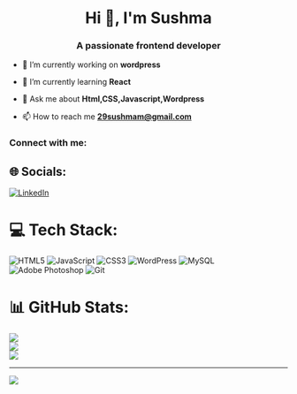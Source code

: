 <h1 align="center">Hi 👋, I'm Sushma</h1>
<h3 align="center">A passionate frontend developer</h3>

- 🔭 I’m currently working on **wordpress**

- 🌱 I’m currently learning **React**

- 💬 Ask me about **Html,CSS,Javascript,Wordpress**

- 📫 How to reach me **29sushmam@gmail.com**

<h3 align="left">Connect with me:</h3>
<p align="left">
</p>

## 🌐 Socials:
[![LinkedIn](https://img.shields.io/badge/LinkedIn-%230077B5.svg?logo=linkedin&logoColor=white)](https://linkedin.com/in/linkedin.com/in/sushma-m-b689b71b1) 

# 💻 Tech Stack:
![HTML5](https://img.shields.io/badge/html5-%23E34F26.svg?style=plastic&logo=html5&logoColor=white) ![JavaScript](https://img.shields.io/badge/javascript-%23323330.svg?style=plastic&logo=javascript&logoColor=%23F7DF1E) ![CSS3](https://img.shields.io/badge/css3-%231572B6.svg?style=plastic&logo=css3&logoColor=white) ![WordPress](https://img.shields.io/badge/WordPress-%23117AC9.svg?style=plastic&logo=WordPress&logoColor=white) ![MySQL](https://img.shields.io/badge/mysql-4479A1.svg?style=plastic&logo=mysql&logoColor=white) ![Adobe Photoshop](https://img.shields.io/badge/adobe%20photoshop-%2331A8FF.svg?style=plastic&logo=adobe%20photoshop&logoColor=white) ![Git](https://img.shields.io/badge/git-%23F05033.svg?style=plastic&logo=git&logoColor=white)
# 📊 GitHub Stats:
![](https://github-readme-stats.vercel.app/api?username=SushmaMariswamy&theme=vue-dark&hide_border=false&include_all_commits=false&count_private=false)<br/>
![](https://github-readme-streak-stats.herokuapp.com/?user=SushmaMariswamy&theme=vue-dark&hide_border=false)<br/>
![](https://github-readme-stats.vercel.app/api/top-langs/?username=SushmaMariswamy&theme=vue-dark&hide_border=false&include_all_commits=false&count_private=false&layout=compact)

---
[![](https://visitcount.itsvg.in/api?id=SushmaMariswamy&icon=0&color=0)](https://visitcount.itsvg.in)

<!-- Proudly created with GPRM ( https://gprm.itsvg.in ) -->
